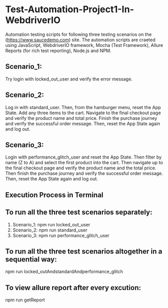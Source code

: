 # Test-Automation-Project1-In-WebdriverIO

Automation testing scripts for following three testing scenarios on the (https://www.saucedemo.com) site. The automation scripts are craeted using JavaScript, WebdriverIO framework, Mocha (Test Framework), Allure Reports (for rich test reporting), Node.js and NPM.

## Scenario_1:
Try login with locked_out_user and verify the error message.

## Scenario_2:
Log in with standard_user. Then, from the hamburger menu, reset the App State. Add any three items to the cart. Navigate to the final checkout page and verify the product name and total price. Finish the purchase journey and verify the successful order message. Then, reset the App State again and log out.

## Scenario_3:
Login with performance_glitch_user and reset the App State. Then filter by name (Z to A) and select the first product into the cart. Then navigate up to the final checkout page and verify the product name and the total price. Then finish the purchase journey and verify the successful order message. Then, reset the App State again and log out.

## Execution Process in Terminal

## To run all the three test scenarios separately:
1. Scenario_1: npm run locked_out_user
2. Scenario_2: npm run standard_user
3. Scenario_3: npm run performance_glitch_user
   
## To run all the three test scenarios altogether in a sequential way:
npm run locked_outAndstandardAndperformance_glitch

## To view allure report after every excution:
npm run getReport
